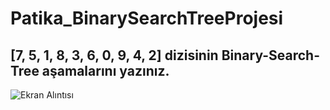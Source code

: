 # Patika_BinarySearchTreeProjesi
## [7, 5, 1, 8, 3, 6, 0, 9, 4, 2] dizisinin Binary-Search-Tree aşamalarını yazınız.
![Ekran Alıntısı](https://user-images.githubusercontent.com/65534917/157307631-303c0788-f911-4c33-a813-9e4395cff893.PNG)
